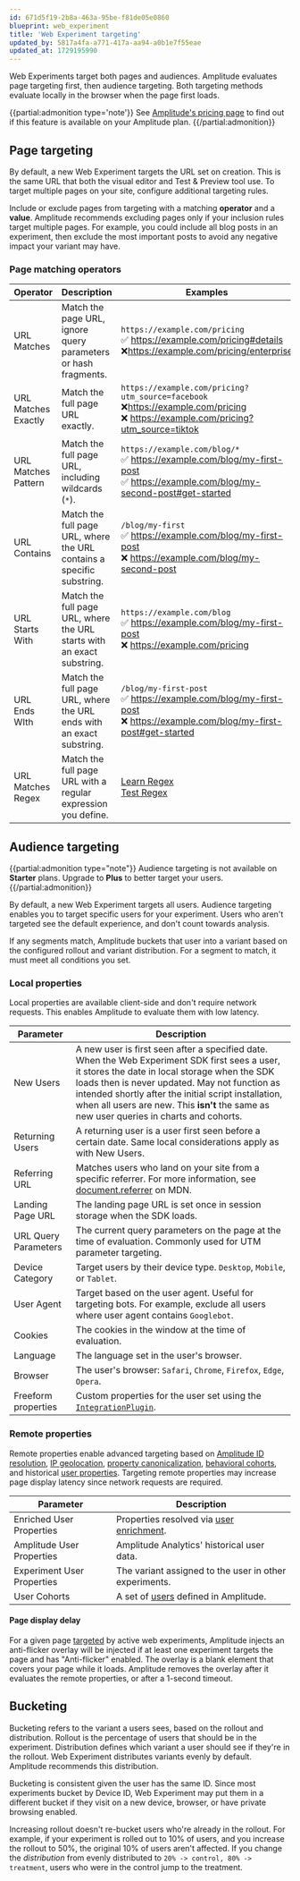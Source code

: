 ```yaml
---
id: 671d5f19-2b8a-463a-95be-f81de05e0860
blueprint: web_experiment
title: 'Web Experiment targeting'
updated_by: 5817a4fa-a771-417a-aa94-a0b1e7f55eae
updated_at: 1729195990
---
```

Web Experiments target both pages and audiences. Amplitude evaluates page targeting first, then audience targeting. Both targeting methods evaluate locally in the browser when the page first loads.

{{partial:admonition type='note'}}
See [Amplitude's pricing page](https://amplitude.com/pricing) to find out if this feature is available on your Amplitude plan.
{{/partial:admonition}}

## Page targeting

By default, a new Web Experiment targets the URL set on creation. This is the same URL that both the visual editor and Test & Preview tool use. To target multiple pages on your site, configure additional targeting rules.

Include or exclude pages from targeting with a matching **operator** and a **value**. Amplitude recommends excluding pages only if your inclusion rules target multiple pages. For example, you could include all blog posts in an experiment, then exclude the most important posts to avoid any negative impact your variant may have.

### Page matching operators

| Operator | Description | Examples |
| --- | --- | --- |
| URL Matches | Match the page URL, ignore query parameters or hash fragments. | `https://example.com/pricing` <br /> ✅ https://example.com/pricing#details <br /> ❌https://example.com/pricing/enterprise |
| URL Matches Exactly | Match the full page URL exactly. | `https://example.com/pricing?utm_source=facebook` <br /> ❌https://example.com/pricing <br /> ❌ https://example.com/pricing?utm_source=tiktok |
| URL Matches Pattern | Match the full page URL, including wildcards (`*`). | `https://example.com/blog/*` <br /> ✅ https://example.com/blog/my-first-post <br /> ✅ https://example.com/blog/my-second-post#get-started |
| URL Contains | Match the full page URL, where the URL contains a specific substring. | `/blog/my-first` <br /> ✅ https://example.com/blog/my-first-post <br /> ❌ https://example.com/blog/my-second-post |
| URL Starts With | Match the full page URL, where the URL starts with an exact substring. | `https://example.com/blog` <br /> ✅ https://example.com/blog/my-first-post <br />❌ https://example.com/pricing |
| URL Ends WIth | Match the full page URL, where the URL ends with an exact substring. | `/blog/my-first-post` <br /> ✅ https://example.com/blog/my-first-post <br /> ❌ https://example.com/blog/my-first-post#get-started |
| URL Matches Regex | Match the full page URL with a regular expression you define. | [Learn Regex](https://www.regular-expressions.info/quickstart.html) <br /> [Test Regex](https://regex101.com/) |

## Audience targeting

{{partial:admonition type="note"}}
Audience targeting is not available on **Starter** plans. Upgrade to **Plus** to better target your users.
{{/partial:admonition}}

By default, a new Web Experiment targets all users. Audience targeting enables you to target specific users for your experiment. Users who aren't targeted see the default experience, and don't count towards analysis.

If any segments match, Amplitude buckets that user into a variant based on the configured rollout and variant distribution. For a segment to match, it must meet all conditions you set.

### Local properties

Local properties are available client-side and don't require network requests. This enables Amplitude to evaluate them with low latency.

| Parameter            | Description                                                                                                                                                                                                                                                                                                                          |
|----------------------|--------------------------------------------------------------------------------------------------------------------------------------------------------------------------------------------------------------------------------------------------------------------------------------------------------------------------------------|
| New Users            | A new user is first seen after a specified date. When the Web Experiment SDK first sees a user, it stores the date in local storage when the SDK loads then is never updated. May not function as intended shortly after the initial script installation, when all users are new. This **isn't** the same as new user queries in charts and cohorts. |
| Returning Users      | A returning user is a user first seen before a certain date. Same local considerations apply as with New Users.                                                                                                                                                                                                                      |
| Referring URL        | Matches users who land on your site from a specific referrer. For more information, see [document.referrer](https://developer.mozilla.org/en-US/docs/Web/API/Document/referrer) on MDN.                                                                                                                                              |
| Landing Page URL     | The landing page URL is set once in session storage when the SDK loads.                                                                                                                                                                                                                                                              |
| URL Query Parameters | The current query parameters on the page at the time of evaluation. Commonly used for UTM parameter targeting.                                                                                                                                                                                                                       |
| Device Category      | Target users by their device type. `Desktop`, `Mobile`, or `Tablet`.                                                                                                                                                                                                                                                                 |
| User Agent           | Target based on the user agent. Useful for targeting bots. For example, exclude all users where user agent contains `Googlebot`.                                                                                                                                                                                                     |
| Cookies              | The cookies in the window at the time of evaluation.                                                                                                                                                                                                                                                                                 |
| Language             | The language set in the user's browser.                                                                                                                                                                                                                                                                                              |
| Browser              | The user's browser: `Safari`, `Chrome`, `Firefox`, `Edge`, `Opera`.                                                                                                                                                                                                                                                                  |
| Freeform properties  | Custom properties for the user set using the [`IntegrationPlugin`](/docs/web-experiment/implementation#integrate-with-a-third-party-cdp).                                                                                                                                                                                    |

### Remote properties

Remote properties enable advanced targeting based on [Amplitude ID resolution](/docs/feature-experiment/remote-evaluation#amplitude-id-resolution), [IP geolocation](/docs/feature-experiment/remote-evaluation#geolocation), [property canonicalization](/docs/feature-experiment/remote-evaluation#canonicalization), [behavioral cohorts](/docs/feature-experiment/remote-evaluation#cohort-membership), and historical [user properties](/docs/feature-experiment/remote-evaluation#user-properties). Targeting remote properties may increase page display latency since network requests are required.

| Parameter                  | Description                                                                                            |
|----------------------------|--------------------------------------------------------------------------------------------------------|
| Enriched User Properties   | Properties resolved via [user enrichment](/docs/feature-experiment/remote-evaluation#user-enrichment). |
| Amplitude User Properties  | Amplitude Analytics' historical user data.                                                             |
| Experiment User Properties | The variant assigned to the user in other experiments.                                                 |
| User Cohorts               | A set of [users](/docs/feature-experiment/cohort-targeting) defined in Amplitude.             |

#### Page display delay

For a given page [targeted](/docs/web-experiment/targeting#page-targeting) by active web experiments, Amplitude injects an anti-flicker overlay will be injected if at least one experiment targets the page and has "Anti-flicker" enabled. The overlay is a blank element that covers your page while it loads. Amplitude removes the overlay after it evaluates the remote properties, or after a 1-second timeout.

## Bucketing

Bucketing refers to the variant a users sees, based on the rollout and distribution. Rollout is the percentage of users that should be in the experiment. Distribution defines which variant a user should see if they're in the rollout. Web Experiment distributes variants evenly by default. Amplitude recommends this distribution.

Bucketing is consistent given the user has the same ID. Since most experiments bucket by Device ID, Web Experiment may put them in a different bucket if they visit on a new device, browser, or have private browsing enabled.

Increasing rollout doesn't re-bucket users who're already in the rollout. For example, if your experiment is rolled out to 10% of users, and you increase the rollout to 50%, the original 10% of users aren't affected. If you change the *distribution* from evenly distributed to `20% -> control, 80% -> treatment`, users who were in the control jump to the treatment.
